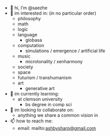 - 👋 hi, I’m @saezhe
- 👀 im interested in: (in no particular order)
  - philosophy
  - math
  - logic
  - language
    - globasa
  - computation
    - simulations / emergence / artificial life
  - music
    - microtonality / xenharmony
  - society
  - space
  - futurism / transhumanism
  - art
    - generative art
- 🌱 im currently learning:
  - at clemson university
    - bs degree in comp sci
- 💞️ im looking to collaborate on:
  - anything we share a common vision in
- 📫 how to reach me:
  - email: mailto:ashbysharp@gmail.com

<!---
saezhe/saezhe is a ✨ special ✨ repository because its `README.md` (this file) appears on your GitHub profile.
You can click the Preview link to take a look at your changes.
--->
